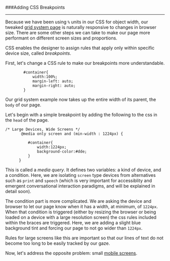###Adding CSS Breakpoints

---

Because we have been using `%` units in our CSS for object width, our tweaked [grid system page](tweaks.md) is naturally responsive to changes in browser size. There are some other steps we can take to make our page more performant on different screen sizes and proportions.

CSS enables the designer to assign rules that apply only within specific device size, called *breakpoints*.

First, let's change a CSS rule to make our breakpoints more understandable.

```
        #container{
            width:100%;
            margin-left: auto;
            margin-right: auto;
        }
 ```

Our grid system example now takes up the entire width of its parent, the `body` of our page.

Let's begin with a simple breakpoint by adding the following to the css in the `head` of the page. 

```
/* Large Devices, Wide Screens */
       @media only screen and (min-width : 1224px) {

          #container{ 
              width:1224px;
              background-color:#dde;
          }
      }
```

This is called a *media query*. It defines two variables: a kind of device, and a condition. Here, we are isolating `screen` type devices from alternatives such as `print` and `speech` (which is very important for accessiblity and emergent conversational interaction paradigms, and will be explained in detail soon).

The condition part is more complicated. We are asking the device and browser to let our page know when it has a width, at minimum, of `1224px`. When that condition is triggered (either by resizing the browser or being loaded on a device with a large resolution screen) the css rules included within the braces are triggered. Here, we are adding a slight blue background tint and forcing our page to not go wider than `1224px`. 

Rules for large screens like this are important so that our lines of text do not become too long to be easily tracked by our gaze.

Now, let's address the opposite problem: small [mobile screens](mobile.md).
